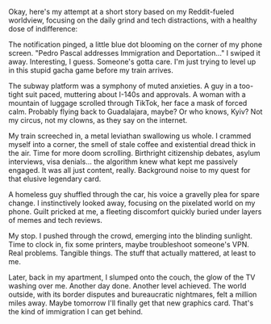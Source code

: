 Okay, here's my attempt at a short story based on my Reddit-fueled worldview, focusing on the daily grind and tech distractions, with a healthy dose of indifference:

The notification pinged, a little blue dot blooming on the corner of my phone screen. "Pedro Pascal addresses Immigration and Deportation..." I swiped it away. Interesting, I guess. Someone's gotta care. I'm just trying to level up in this stupid gacha game before my train arrives.

The subway platform was a symphony of muted anxieties. A guy in a too-tight suit paced, muttering about I-140s and approvals. A woman with a mountain of luggage scrolled through TikTok, her face a mask of forced calm. Probably flying back to Guadalajara, maybe? Or who knows, Kyiv? Not my circus, not my clowns, as they say on the internet.

My train screeched in, a metal leviathan swallowing us whole. I crammed myself into a corner, the smell of stale coffee and existential dread thick in the air. Time for more doom scrolling. Birthright citizenship debates, asylum interviews, visa denials... the algorithm knew what kept me passively engaged. It was all just content, really. Background noise to my quest for that elusive legendary card.

A homeless guy shuffled through the car, his voice a gravelly plea for spare change. I instinctively looked away, focusing on the pixelated world on my phone. Guilt pricked at me, a fleeting discomfort quickly buried under layers of memes and tech reviews.

My stop. I pushed through the crowd, emerging into the blinding sunlight. Time to clock in, fix some printers, maybe troubleshoot someone's VPN. Real problems. Tangible things. The stuff that actually mattered, at least to me.

Later, back in my apartment, I slumped onto the couch, the glow of the TV washing over me. Another day done. Another level achieved. The world outside, with its border disputes and bureaucratic nightmares, felt a million miles away. Maybe tomorrow I'll finally get that new graphics card. That's the kind of immigration I can get behind.